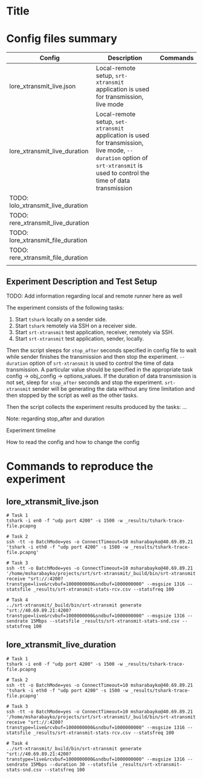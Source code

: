 # Title

# Config files summary


| Config                             | Description                                                  | Commands |
| ---------------------------------- | ------------------------------------------------------------ | -------- |
| lore_xtransmit_live.json           | Local-remote setup, `srt-xtransmit` application is used for transmission, live mode |          |
| lore_xtransmit_live_duration       | Local-remote setup, `set-xtransmit` application is used for transmission, live mode, `--duration` option of `srt-xtransmit` is used to control the time of data transmission |          |
| TODO: lolo_xtransmit_live_duration |                                                              |          |
| TODO: rere_xtransmit_live_duration |                                                              |          |
| TODO: lore_xtransmit_file_duration |                                                              |          |
| TODO: rere_xtransmit_file_duration |                                                              |          |
|                                    |                                                              |          |

## Experiment Description and Test Setup

TODO: Add information regarding local and remote runner here as well

The experiment consists of the following tasks:
1. Start `tshark` locally on a sender side.
2. Start `tshark` remotely via SSH on a receiver side.
3. Start `srt-xtransmit` test application, receiver, remotely via SSH.
4. Start `srt-xtransmit` test application, sender, locally.

Then the script sleeps for `stop_after` seconds specified in config file to wait while sender finishes the transmission and then stop the experiment. `--duration` option of `srt-xtransmit` is used to control the time of data transmission. A particular value should be specified in the appropriate task config -> obj_config -> options_values. If the duration of data transmission is not set, sleep for `stop_after` seconds and stop the experiment. `srt-xtransmit` sender will be generating the data without any time limitation and then stopped by the script as well as the other tasks.

Then the script collects the experiment results produced by the tasks: ...

Note: regarding stop_after and duration

Experiment timeline

How to read the config and how to change the config


# Commands to reproduce the experiment

## lore_xtransmit_live.json

```
# Task 1
tshark -i en0 -f "udp port 4200" -s 1500 -w _results/tshark-trace-file.pcapng

# Task 2
ssh -tt -o BatchMode=yes -o ConnectTimeout=10 msharabayko@40.69.89.21 'tshark -i eth0 -f "udp port 4200" -s 1500 -w _results/tshark-trace-file.pcapng'

# Task 3
ssh -tt -o BatchMode=yes -o ConnectTimeout=10 msharabayko@40.69.89.21 '/home/msharabayko/projects/srt/srt-xtransmit/_build/bin/srt-xtransmit receive "srt://:4200?transtype=live&rcvbuf=1000000000&sndbuf=1000000000" --msgsize 1316 --statsfile _results/srt-xtransmit-stats-rcv.csv --statsfreq 100

# Task 4
../srt-xtransmit/_build/bin/srt-xtransmit generate "srt://40.69.89.21:4200?transtype=live&rcvbuf=1000000000&sndbuf=1000000000" --msgsize 1316 --sendrate 15Mbps --statsfile _results/srt-xtransmit-stats-snd.csv --statsfreq 100
```

## lore_xtransmit_live_duration

```
# Task 1
tshark -i en0 -f "udp port 4200" -s 1500 -w _results/tshark-trace-file.pcapng

# Task 2
ssh -tt -o BatchMode=yes -o ConnectTimeout=10 msharabayko@40.69.89.21 'tshark -i eth0 -f "udp port 4200" -s 1500 -w _results/tshark-trace-file.pcapng'

# Task 3
ssh -tt -o BatchMode=yes -o ConnectTimeout=10 msharabayko@40.69.89.21 '/home/msharabayko/projects/srt/srt-xtransmit/_build/bin/srt-xtransmit receive "srt://:4200?transtype=live&rcvbuf=1000000000&sndbuf=1000000000" --msgsize 1316 --statsfile _results/srt-xtransmit-stats-rcv.csv --statsfreq 100

# Task 4
../srt-xtransmit/_build/bin/srt-xtransmit generate "srt://40.69.89.21:4200?transtype=live&rcvbuf=1000000000&sndbuf=1000000000" --msgsize 1316 --sendrate 15Mbps --duration 30 --statsfile _results/srt-xtransmit-stats-snd.csv --statsfreq 100
```